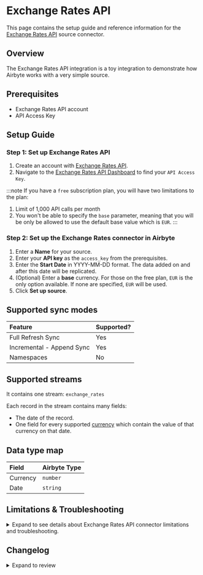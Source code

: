 # Exchange Rates API

<HideInUI>

This page contains the setup guide and reference information for the [Exchange Rates API](https://exchangeratesapi.io/) source connector.

</HideInUI>

## Overview

The Exchange Rates API integration is a toy integration to demonstrate how Airbyte works with a very simple source.

## Prerequisites

- Exchange Rates API account
- API Access Key

## Setup Guide

### Step 1: Set up Exchange Rates API

1. Create an account with [Exchange Rates API](https://manage.exchangeratesapi.io/signup/).
2. Navigate to the [Exchange Rates API Dashboard](https://manage.exchangeratesapi.io/dashboard) to find your `API Access Key`.

:::note
If you have a `free` subscription plan, you will have two limitations to the plan:

1. Limit of 1,000 API calls per month
2. You won't be able to specify the `base` parameter, meaning that you will be only be allowed to use the default base value which is `EUR`.
   :::

### Step 2: Set up the Exchange Rates connector in Airbyte

1. Enter a **Name** for your source.
2. Enter your **API key** as the `access_key` from the prerequisites.
3. Enter the **Start Date** in YYYY-MM-DD format. The data added on and after this date will be replicated.
4. (Optional) Enter a **base** currency. For those on the free plan, `EUR` is the only option available. If none are specified, `EUR` will be used.
5. Click **Set up source**.

<HideInUI>

## Supported sync modes

| Feature                   | Supported? |
| :------------------------ | :--------- |
| Full Refresh Sync         | Yes        |
| Incremental - Append Sync | Yes        |
| Namespaces                | No         |

## Supported streams

It contains one stream: `exchange_rates`

Each record in the stream contains many fields:

- The date of the record.
- One field for every supported [currency](https://www.ecb.europa.eu/stats/policy_and_exchange_rates/euro_reference_exchange_rates/html/index.en.html) which contain the value of that currency on that date.

## Data type map

| Field    | Airbyte Type |
| :------- | :----------- |
| Currency | `number`     |
| Date     | `string`     |

## Limitations & Troubleshooting

<details>
<summary>
Expand to see details about Exchange Rates API connector limitations and troubleshooting.
</summary>

### Connector limitations

#### Rate limiting

The Exchange Rates API has rate limits that vary per pricing plan. The free plan is subject to rate limiting of 1,000 requests per month. Review the [Exchange Rates API Pricing Plans](https://exchangeratesapi.io/#pricing_plan) for more information.

### Troubleshooting

- With the free plan, you won't be able to specify the `base` parameter, meaning that you will be only be allowed to use the default base value which is `EUR`.
- Check out common troubleshooting issues for the Exchange Rates API source connector on our [Airbyte Forum](https://github.com/airbytehq/airbyte/discussions).

</details>

## Changelog

<details>
  <summary>Expand to review</summary>

| Version | Date       | Pull Request                                             | Subject                                                                                                             |
| :------ | :--------- | :------------------------------------------------------- | :------------------------------------------------------------------------------------------------------------------ |
| 1.4.12 | 2025-02-22 | [54447](https://github.com/airbytehq/airbyte/pull/54447) | Update dependencies |
| 1.4.11 | 2025-02-15 | [53740](https://github.com/airbytehq/airbyte/pull/53740) | Update dependencies |
| 1.4.10 | 2025-02-08 | [53379](https://github.com/airbytehq/airbyte/pull/53379) | Update dependencies |
| 1.4.9 | 2025-02-01 | [52798](https://github.com/airbytehq/airbyte/pull/52798) | Update dependencies |
| 1.4.8 | 2025-01-25 | [51697](https://github.com/airbytehq/airbyte/pull/51697) | Update dependencies |
| 1.4.7 | 2025-01-11 | [51108](https://github.com/airbytehq/airbyte/pull/51108) | Update dependencies |
| 1.4.6 | 2024-12-28 | [49990](https://github.com/airbytehq/airbyte/pull/49990) | Update dependencies |
| 1.4.5 | 2024-12-14 | [49478](https://github.com/airbytehq/airbyte/pull/49478) | Update dependencies |
| 1.4.4 | 2024-12-12 | [49196](https://github.com/airbytehq/airbyte/pull/49196) | Update dependencies |
| 1.4.3 | 2024-10-29 | [47813](https://github.com/airbytehq/airbyte/pull/47813) | Update dependencies |
| 1.4.2 | 2024-10-28 | [47549](https://github.com/airbytehq/airbyte/pull/47549) | Update dependencies |
| 1.4.1 | 2024-08-16 | [44196](https://github.com/airbytehq/airbyte/pull/44196) | Bump source-declarative-manifest version |
| 1.4.0 | 2024-08-15 | [44150](https://github.com/airbytehq/airbyte/pull/44150) | Refactor connector to manifest-only format |
| 1.3.11 | 2024-08-12 | [43761](https://github.com/airbytehq/airbyte/pull/43761) | Update dependencies |
| 1.3.10 | 2024-08-10 | [43639](https://github.com/airbytehq/airbyte/pull/43639) | Update dependencies |
| 1.3.9 | 2024-08-03 | [42659](https://github.com/airbytehq/airbyte/pull/42659) | Update dependencies |
| 1.3.8 | 2024-07-20 | [42348](https://github.com/airbytehq/airbyte/pull/42348) | Update dependencies |
| 1.3.7 | 2024-07-13 | [41157](https://github.com/airbytehq/airbyte/pull/41157) | Update dependencies |
| 1.3.6 | 2024-07-06 | [40924](https://github.com/airbytehq/airbyte/pull/40924) | Update dependencies |
| 1.3.5 | 2024-06-26 | [40508](https://github.com/airbytehq/airbyte/pull/40508) | Update dependencies |
| 1.3.4 | 2024-06-23 | [40125](https://github.com/airbytehq/airbyte/pull/40125) | Update dependencies |
| 1.3.3 | 2024-05-30 | [38543](https://github.com/airbytehq/airbyte/pull/38543) | [autopull] base image + poetry + up_to_date |
| 1.3.2 | 2024-06-06 | [39250](https://github.com/airbytehq/airbyte/pull/39250) | [autopull] Upgrade base image to v1.2.2 |
| 1.3.1 | 2024-05-30 | [38135](https://github.com/airbytehq/airbyte/pull/38135) | Make connector compatable with the builder |
| 1.3.0 | 2023-08-25 | [29299](https://github.com/airbytehq/airbyte/pull/29299) | Migrate to low-code |
| 1.2.9 | 2023-08-15 | [23000](https://github.com/airbytehq/airbyte/pull/23000) | Fix schema and tests |
| 1.2.8 | 2023-02-14 | [23000](https://github.com/airbytehq/airbyte/pull/23000) | Specified date formatting in specification |
| 1.2.7 | 2022-10-31 | [18726](https://github.com/airbytehq/airbyte/pull/18726) | Fix handling error during check connection |
| 1.2.6 | 2022-08-23 | [15884](https://github.com/airbytehq/airbyte/pull/15884) | Migrated to new API Layer endpoint |
| 0.2.6 | 2022-04-20 | [12230](https://github.com/airbytehq/airbyte/pull/12230) | Update connector to use a `spec.yaml` |
| 0.2.5 | 2021-11-12 | [7936](https://github.com/airbytehq/airbyte/pull/7936) | Add ignore_weekends boolean option |
| 0.2.4 | 2021-11-08 | [7499](https://github.com/airbytehq/airbyte/pull/7499) | Remove base-python dependencies |
| 0.2.3 | 2021-06-06 | [3973](https://github.com/airbytehq/airbyte/pull/3973) | Add `AIRBYTE_ENTRYPOINT` for kubernetes support |
| 0.2.2 | 2021-05-28 | [3677](https://github.com/airbytehq/airbyte/pull/3677) | Adding clearer error message when a currency isn't supported. access_key field in spec.json was marked as sensitive |
| 0.2.0 | 2021-05-26 | [3566](https://github.com/airbytehq/airbyte/pull/3566) | Move from `api.ratesapi.io/` to `api.exchangeratesapi.io/`. Add required field `access_key` to `config.json`. |
| 0.1.0 | 2021-04-19 | [2942](https://github.com/airbytehq/airbyte/pull/2942) | Implement Exchange API using the CDK |

</details>

</HideInUI>
